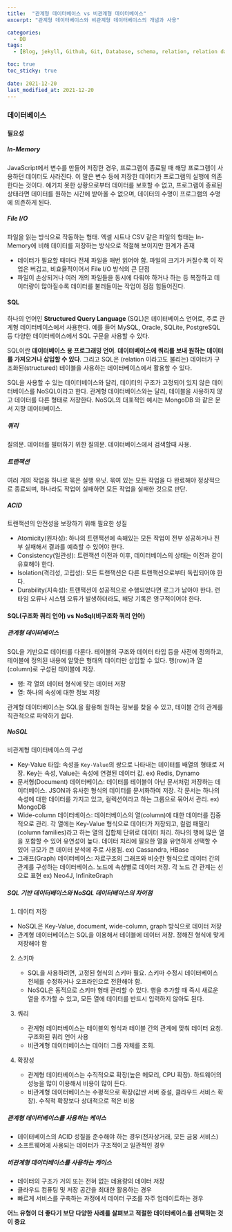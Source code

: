 ```yaml
---
title:  "관계형 데이터베이스 vs 비관계형 데이터베이스"
excerpt: "관계형 데이터베이스와 비관계형 데이터베이스의 개념과 사용"

categories:
  - DB
tags:
  - [Blog, jekyll, Github, Git, Database, schema, relation, relation database, SQL, NoSQL]

toc: true
toc_sticky: true
 
date: 2021-12-20
last_modified_at: 2021-12-20
---
```


### 데이터베이스

#### 필요성

##### In-Memory

JavaScript에서 변수를 만들어 저장한 경우, 프로그램이 종료될 때 해당 프로그램이 사용하던 데이터도 사라진다. 이 말은 변수 등에 저장한 데이터가 프로그램의 실행에 의존한다는 것이다. 예기치 못한 상황으로부터 데이터를 보호할 수 없고, 프로그램이 종료된 상태라면 데이터를 원하는 시간에 받아올 수 없으며, 데이터의 수명이 프로그램의 수명에 의존하게 된다.

##### File I/O

파일을 읽는 방식으로 작동하는 형태. 엑셀 시트나 CSV 같은 파일의 형태는 In-Memory에 비해 데이터를 저장하는 방식으로 적절해 보이지만 한계가 존재

* 데이터가 필요할 때마다 전체 파일을 매번 읽어야 함. 파일의 크기가 커질수록 이 작업은 버겁고, 비효율적이어서 File I/O 방식의 큰 단점
* 파일이 손상되거나 여러 개의 파일들을 동시에 다뤄야 하거나 하는 등 복잡하고 데이터량이 많아질수록 데이터를 불러들이는 작업이 점점 힘들어진다.

#### SQL

하나의 언어인 **Structured Query Language** (SQL)은 데이터베이스 언어로, 주로 관계형 데이터베이스에서 사용한다. 예를 들어 MySQL, Oracle, SQLite, PostgreSQL 등 다양한 데이터베이스에서 SQL 구문을 사용할 수 있다.

SQL이란 **데이터베이스 용 프로그래밍 언어**. **데이터베이스에 쿼리를 보내 원하는 데이터를 가져오거나 삽입할 수 있다**. 그리고 SQL은 (relation 이라고도 불리는) 데이터가 구조화된(structured) 테이블을 사용하는 데이터베이스에서 활용할 수 있다.

SQL을 사용할 수 있는 데이터베이스와 달리, 데이터의 구조가 고정되어 있지 않은 데이터베이스를 NoSQL이라고 한다. 관계형 데이터베이스와는 달리, 테이블을 사용하지 않고 데이터를 다른 형태로 저장한다. NoSQL의 대표적인 예시는 MongoDB 와 같은 문서 지향 데이터베이스.

##### 쿼리

질의문. 데이터를 필터하기 위한 질의문. 데이터베이스에서 검색할때 사용.

##### 트랜잭션

여러 개의 작업을 하나로 묶은 실행 유닛. 묶여 있는 모든 작업을 다 완료해야 정상적으로 종료되며, 하나라도 작업이 실패하면 모든 작업을 실패한 것으로 판단.

##### ACID 

트랜잭션의 안전성을 보장하기 위해 필요한 성질

* Atomicity(원자성): 하나의 트랜잭션에 속해있는 모든 작업이 전부 성공하거나 전부 실패해서 결과를 예측할 수 있어야 한다.
* Consistency(일관성): 트랜잭션 이전과 이후, 데이터베이스의 상태는 이전과 같이 유효해야 한다.
* Isolation(격리성, 고립성): 모든 트랜잭션은 다른 트랜잭션으로부터 독립되어야 한다.
* Durability(지속성): 트랜잭션이 성공적으로 수행되었다면 로그가 남아야 한다. 런타임 오류나 시스템 오류가 발생하더라도, 해당 기록은 영구적이어야 한다.

#### SQL(구조화 쿼리 언어) vs NoSql(비구조화 쿼리 언어)

##### 관계형 데이터베이스

SQL을 기반으로 데이터를 다룬다. 테이블의 구조와 데이터 타입 등을 사전에 정의하고, 테이블에 정의된 내용에 알맞은 형태의 데이터만 삽입할 수 있다. 행(row)과 열(column)로 구성된 테이블에 저장.

* 행: 각 열의 데이터 형식에 맞는 데이터 저장
* 열: 하나의 속성에 대한 정보 저장

관계형 데이터베이스는 SQL을 활용해 원하는 정보를 찾을 수 있고, 테이블 간의 관계를 직관적으로 파악하기 쉽다.

##### NoSQL

비관계형 데이터베이스의 구성

* Key-Value 타입: 속성을 `Key-Value`의 쌍으로 나타내는 데이터를 배열의 형태로 저장. Key는 속성, Value는 속성에 연결된 데이터 값. ex) Redis, Dynamo
* 문서형(Document) 데이터베이스: 데이터를 테이블이 아닌 문서처럼 저장하는 데이터베이스. JSON과 유사한 형식의 데이터를 문서화하여 저장. 각 문서는 하나의 속성에 대한 데이터를 가지고 있고, 컬렉션이라고 하는 그룹으로 묶어서 관리. ex) MongoDB
* Wide-column 데이터베이스: 데이터베이스의 열(column)에 대한 데이터를 집중적으로 관리. 각 열에는 Key-Value 형식으로 데이터가 저장되고, 컬럼 패밀리(column families)라고 하는 열의 집합체 단위로 데이터 처리. 하나의 행에 많은 열을 포함할 수 있어 유연성이 높다. 데이터 처리에 필요한 열을 유연하게 선택할 수 있어 규모가 큰 데이터 분석에 주로 사용됨. ex) Cassandra, HBase
* 그래프(Graph) 데이터베이스: 자료구조의 그래프와 비슷한 형식으로 데이터 간의 관계를 구성하는 데이터베이스. 노드에 속셩별로 데이터 저장. 각 노드 간 관계는 선으로 표현 ex) Neo4J, InfiniteGraph

##### SQL 기반 데이터베이스와 NoSQL 데이터베이스의 차이점

1.  데이터 저장
   * NoSQL은 Key-Value, document, wide-column, graph 방식으로 데이터 저장
   * 관계형 데이터베이스는 SQL을 이용해서 테이블에 데이터 저장. 정해진 형식에 맞게 저장해야 함

2. 스키마
   * SQL을 사용하려면, 고정된 형식의 스키마 필요. 스키마 수정시 데이터베이스 전체를 수정하거나 오프라인으로 전환해야 함.
   * NoSQL은 동적으로 스키마 형태 관리할 수 있다. 행을 추가할 때 즉시 새로운 열을 추가할 수 있고, 모든 열에 데이터를 반드시 입력하지 않아도 된다.

3. 쿼리
   * 관계형 데이터베이스는 테이블의 형식과 테이블 간의 관계에 맞춰 데이터 요청. 구조화된 쿼리 언어 사용
   * 비관계형 데이터베이스는 데이터 그룹 자체를 조회.

4. 확장성
   * 관계형 데이터베이스는 수직적으로 확장(높은 메모리, CPU 확장). 하드웨어의 성능을 많이 이용해서 비용이 많이 든다. 
   * 비관계형 데이터베이스는 수평적으로 확장(값싼 서버 증설, 클라우드 서비스 확장). 수직적 확장보다 상대적으로 적은 비용

##### 관계형 데이터베이스를 사용하는 케이스

* 데이터베이스의 ACID 성질을 준수해야 하는 경우(전자상거래, 모든 금융 서비스)
* 소프트웨어에 사용되는 데이터가 구조적이고 일관적인 경우

##### 비관계형 데이터베이스를 사용하는 케이스

* 데이터의 구조가 거의 또는 전혀 없는 데용량의 데이터 저장
* 클라우드 컴퓨팅 및 저장 공간을 최대한 활용하는 경우
* 빠르게 서비스를 구축하는 과정에서 데이터 구조를 자주 업데이트하는 경우

**어느 유형이 더 좋다기 보단 다양한 사례를 살펴보고 적절한 데이터베이스를 선택하는 것이 중요**

